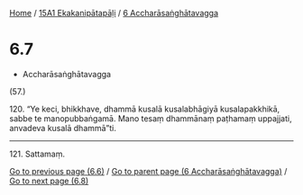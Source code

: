 
[Home](/) / [15A1 Ekakanipātapāḷi](...md) / [6 Accharāsaṅghātavagga](../15A1/6.md)

# 6.7

* Accharāsaṅghātavagga

(57.)

120\. “Ye keci, bhikkhave, dhammā kusalā kusalabhāgiyā kusalapakkhikā, sabbe te manopubbaṅgamā. Mano tesaṃ dhammānaṃ paṭhamaṃ uppajjati, anvadeva kusalā dhammā”ti.

---

121\. Sattamaṃ.



[Go to previous page (6.6)](6.6.md) / [Go to parent page (6 Accharāsaṅghātavagga)](../15A1/6.md) / [Go to next page (6.8)](6.8.md)


